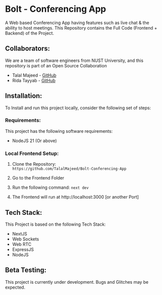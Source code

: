 # Bolt - Conferencing App

A Web based Conferencing App having features such as live chat & the ability to host meetings. This Repository contains the Full Code (Frontend + Backend) of the Project.

## Collaborators:

We are a team of software engineers from NUST University, and this repository is part of an Open Source Collaboration

-   Talal Majeed - [GitHub](https://www.github.com/TalalMajeed)
-   Rida Tayyab - [GitHub](https://www.github.com/Rida-Tayyab)

## Installation:

To Install and run this project locally, consider the following set of steps:

### Requirements:

This project has the following software requirements:

-   NodeJS 21 (Or above)

### Local Frontend Setup:

1. Clone the Repository:  
   `https://github.com/TalalMajeed/Bolt-Conferencing-App`

2. Go to the Frontend Folder

3. Run the following command:
   `next dev`

4. The Frontend will run at http://localhost:3000 [or another Port]


## Tech Stack:

This Project is based on the following Tech Stack:

-   NextJS
-   Web Sockets
-   Web RTC
-   ExpressJS
-   NodeJS

## Beta Testing:

This project is currently under development. Bugs and Glitches may be expected.
